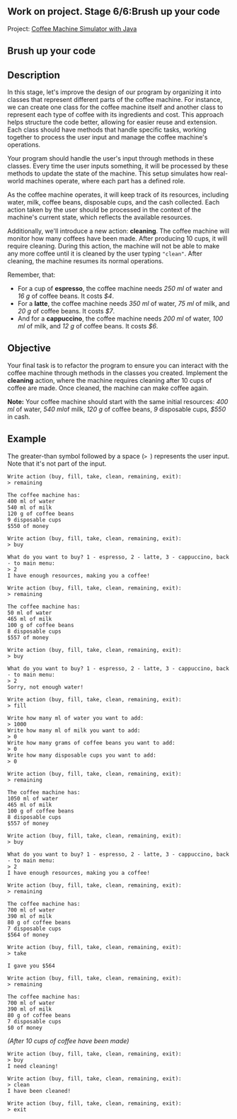 ## Work on project. Stage 6/6:Brush up your code

Project: [Coffee Machine Simulator with Java](https://hyperskill.org/projects/33)

## Brush up your code

## Description

In this stage, let's improve the design of our program by organizing it into classes that represent different parts of the coffee machine. For instance, we can create one class for the coffee machine itself and another class to represent each type of coffee with its ingredients and cost. This approach helps structure the code better, allowing for easier reuse and extension. Each class should have methods that handle specific tasks, working together to process the user input and manage the coffee machine's operations.

Your program should handle the user's input through methods in these classes. Every time the user inputs something, it will be processed by these methods to update the state of the machine. This setup simulates how real-world machines operate, where each part has a defined role.

As the coffee machine operates, it will keep track of its resources, including water, milk, coffee beans, disposable cups, and the cash collected. Each action taken by the user should be processed in the context of the machine's current state, which reflects the available resources.

Additionally, we'll introduce a new action: **cleaning**. The coffee machine will monitor how many coffees have been made. After producing 10 cups, it will require cleaning. During this action, the machine will not be able to make any more coffee until it is cleaned by the user typing `"clean"`. After cleaning, the machine resumes its normal operations.

Remember, that:

- For a cup of **espresso**, the coffee machine needs *250 ml* of water and *16 g* of coffee beans. It costs *$4*.
- For a **latte**, the coffee machine needs *350 ml* of water, *75 ml* of milk, and *20 g* of coffee beans. It costs *$7*.
- And for a **cappuccino**, the coffee machine needs *200 ml* of water, *100 ml* of milk, and *12 g* of coffee beans. It costs *$6*.

## Objective

Your final task is to refactor the program to ensure you can interact with the coffee machine through methods in the classes you created. Implement the **cleaning** action, where the machine requires cleaning after 10 cups of coffee are made. Once cleaned, the machine can make coffee again.



**Note:** Your coffee machine should start with the same initial resources: *400 ml* of water, *540 ml*of milk, *120 g* of coffee beans, *9* disposable cups, *$550* in cash.

## Example

The greater-than symbol followed by a space (`> `) represents the user input. Note that it's not part of the input.

```no-highlight
Write action (buy, fill, take, clean, remaining, exit):
> remaining

The coffee machine has:
400 ml of water
540 ml of milk
120 g of coffee beans
9 disposable cups
$550 of money

Write action (buy, fill, take, clean, remaining, exit):
> buy

What do you want to buy? 1 - espresso, 2 - latte, 3 - cappuccino, back - to main menu:
> 2
I have enough resources, making you a coffee!

Write action (buy, fill, take, clean, remaining, exit):
> remaining

The coffee machine has:
50 ml of water
465 ml of milk
100 g of coffee beans
8 disposable cups
$557 of money

Write action (buy, fill, take, clean, remaining, exit):
> buy

What do you want to buy? 1 - espresso, 2 - latte, 3 - cappuccino, back - to main menu:
> 2
Sorry, not enough water!

Write action (buy, fill, take, clean, remaining, exit):
> fill

Write how many ml of water you want to add:
> 1000
Write how many ml of milk you want to add:
> 0
Write how many grams of coffee beans you want to add:
> 0
Write how many disposable cups you want to add:
> 0

Write action (buy, fill, take, clean, remaining, exit):
> remaining

The coffee machine has:
1050 ml of water
465 ml of milk
100 g of coffee beans
8 disposable cups
$557 of money

Write action (buy, fill, take, clean, remaining, exit):
> buy

What do you want to buy? 1 - espresso, 2 - latte, 3 - cappuccino, back - to main menu:
> 2
I have enough resources, making you a coffee!

Write action (buy, fill, take, clean, remaining, exit):
> remaining

The coffee machine has:
700 ml of water
390 ml of milk
80 g of coffee beans
7 disposable cups
$564 of money

Write action (buy, fill, take, clean, remaining, exit):
> take

I gave you $564

Write action (buy, fill, take, clean, remaining, exit):
> remaining

The coffee machine has:
700 ml of water
390 ml of milk
80 g of coffee beans
7 disposable cups
$0 of money
```

*(After 10 cups of coffee have been made)*

```no-highlight
Write action (buy, fill, take, clean, remaining, exit):
> buy
I need cleaning!

Write action (buy, fill, take, clean, remaining, exit):
> clean
I have been cleaned!

Write action (buy, fill, take, clean, remaining, exit):
> exit
```